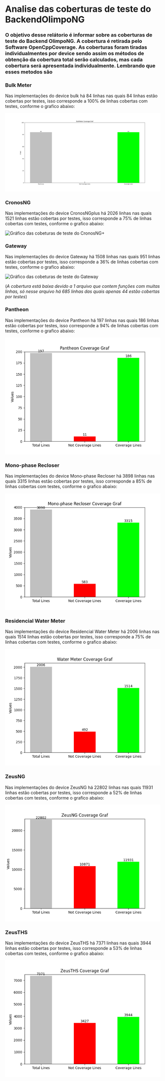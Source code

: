 # Analise das coberturas de teste do BackendOlimpoNG

### O objetivo desse relátorio é informar sobre as coberturas de teste do Backend OlimpoNG. A cobertura é retirada pelo Software OpenCppCoverage. As coberturas foram tiradas individualmentes por device sendo assim os métodos de obtenção da cobertura total serão calculados, mas cada cobertura será apresentada individualmente. Lembrando que esses metodos são 

### Bulk Meter
Nas implementações do device bulk há 84 linhas nas quais 84 linhas estão cobertas por testes, isso corresponde a 100% de linhas cobertas com testes, conforme o grafico abaixo:

![Gráfico das cobeturas de teste do BulkMeter](https://github.com/RaulSouza27/CoverageTestesBackendOlimpoNG/blob/main/Images/Bulkmeter.png)

### CronosNG
Nas implementações do device CronosNGplus há 2026 linhas nas quais 1521 linhas estão cobertas por testes, isso corresponde a 75% de linhas cobertas com testes, conforme o grafico abaixo:

![Gráfico das cobeturas de teste do CronosNG+]([Images/CronosNGmeter.png"](https://github.com/RaulSouza27/CoverageTestesBackendOlimpoNG/blob/main/Images/CronosNGmeter.png))

### Gateway
Nas implementações do device Gateway há 1508 linhas nas quais 951 linhas estão cobertas por testes, isso corresponde a 36% de linhas cobertas com testes, conforme o grafico abaixo:

![Gráfico das cobeturas de teste do Gateway]([Images/Gateway.png"](https://github.com/RaulSouza27/CoverageTestesBackendOlimpoNG/blob/main/Images/Gateway.png))

(_A cobertura está baixa devido a 1 arquivo que contem funções com muitas linhas, só nesse arquivo há 685 linhas das quais apenas 44 estão cobertas por testes_)

### Pantheon
Nas implementações do device Pantheon há 197 linhas nas quais 186 linhas estão cobertas por testes, isso corresponde a 94% de linhas cobertas com testes, conforme o grafico abaixo:

![Gráfico das cobeturas de teste do Pantheon](https://github.com/RaulSouza27/CoverageTestesBackendOlimpoNG/blob/main/Images/Pantheon.png)

### Mono-phase Recloser
Nas implementações do device Mono-phase Recloser há 3898 linhas nas quais 3315 linhas estão cobertas por testes, isso corresponde a 85% de linhas cobertas com testes, conforme o grafico abaixo:

![Gráfico das cobeturas de teste do Mono-phase Recloser](https://github.com/RaulSouza27/CoverageTestesBackendOlimpoNG/blob/main/Images/Recloser.png)

### Residencial Water Meter
Nas implementações do device Residencial Water Meter há 2006 linhas nas quais 1514 linhas estão cobertas por testes, isso corresponde a 75% de linhas cobertas com testes, conforme o grafico abaixo:

![Gráfico das cobeturas de teste do Residencial Water Meter](https://github.com/RaulSouza27/CoverageTestesBackendOlimpoNG/blob/main/Images/watermeter.png)

### ZeusNG
Nas implementações do device ZeusNG há 22802 linhas nas quais 11931 linhas estão cobertas por testes, isso corresponde a 52% de linhas cobertas com testes, conforme o grafico abaixo:

![Gráfico das cobeturas de teste do ZeusNG](https://github.com/RaulSouza27/CoverageTestesBackendOlimpoNG/blob/main/Images/ZeusNG.png)

### ZeusTHS
Nas implementações do device ZeusTHS há 7371 linhas nas quais 3944 linhas estão cobertas por testes, isso corresponde a 53% de linhas cobertas com testes, conforme o grafico abaixo:

![Gráfico das cobeturas de teste do ZeusTHS](https://github.com/RaulSouza27/CoverageTestesBackendOlimpoNG/blob/main/Images/ZeusTHS.png)